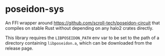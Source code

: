 # poseidon-sys

An FFI wrapper around <https://github.com/scroll-tech/poseidon-circuit> that compiles on stable Rust without depending on any halo2 crates directly.

This library requires the `LIBPOSEIDON_PATH` env var to be set to the path of a directory containing `libposeidon.a`, which can be downloaded from the release page.
